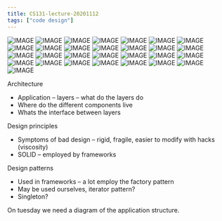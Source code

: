 ```yaml
---
title: CS131-lecture-20201112
tags: ["code design"]
---
```


![IMAGE](/notes/8AFF9FB8101BF72691BF4A401D54827D.jpg)
![IMAGE](/notes/54E445A7874113F346D141AE5B47987F.jpg)
![IMAGE](/notes/6966BE30E0B24301707DE750D607092A.jpg)
![IMAGE](/notes/10F60AFD0784B74DE72F156A6B8A0FBB.jpg)
![IMAGE](/notes/B9CE6102A0268BCA17EB2466F98204E6.jpg)
![IMAGE](/notes/27C57B751BC11512AB59B55B524E962B.jpg)
![IMAGE](/notes/E5F60C928E3122555D8D14A05D0CA21B.jpg)
![IMAGE](/notes/AAD5A469B7016FAD46434C2BFDF02A6F.jpg)
![IMAGE](/notes/A8C9050B0D62275A4FA3B6DC6C8ABB17.jpg)
![IMAGE](/notes/5206F4D0BF8457EB19C235E6AAB27C76.jpg)
![IMAGE](/notes/FD4C5731E3AD8CF84540E4A1C34396D0.jpg)
![IMAGE](/notes/0FBCB1BDA7536B396336E4D6B3927796.jpg)
![IMAGE](/notes/0334E819ED7B3DF2805C4D54E97D297C.jpg)
![IMAGE](/notes/07D6F09CC54B323DEFE9D9351F188E64.jpg)
![IMAGE](/notes/D34CCECECD7FE5ACBA2A296AE92685BC.jpg)
![IMAGE](/notes/4AF1AAE2D0C9B51126B054984A107965.jpg)
![IMAGE](/notes/47AB83DDA1FB0E111110D135121701AE.jpg)
![IMAGE](/notes/7857E57F6D54AF47460F0B818193430A.jpg)
![IMAGE](/notes/8232C0FF98E0DD4AA39299F4620448DA.jpg)
![IMAGE](/notes/71A2B24430C147ECAF7D0A189FE3B696.jpg)
![IMAGE](/notes/DEDB44C2D4B6817B46647078BE2946F8.jpg)
![IMAGE](/notes/28640B4C4277112A55397DDB6E4050CD.jpg)
![IMAGE](/notes/75AE1DF3D6C067AA028366984D42D088.jpg)
![IMAGE](/notes/23376DAE313483DBAD619BEE01F165DC.jpg)
![IMAGE](/notes/FF82AA477F2F1ACD2864067C1B679E8D.jpg)
![IMAGE](/notes/C83489460520012228902BADDBC2B6E5.jpg)
![IMAGE](/notes/FB7904012CA342E45E67B61D178A53B9.jpg)
![IMAGE](/notes/F45CEE3D9595F8A7E3AA134F15C2868D.jpg)
![IMAGE](/notes/AD844B693C763CC7AEDA72A75D43AC0A.jpg)

Architecture

- Application – layers – what do the layers do
- Where do the different components live
- Whats the interface between layers

Design principles

- Symptoms of bad design – rigid, fragile, easier to modify with hacks (viscosity)
- SOLID – employed by frameworks

Design patterns
- Used in frameworks – a lot employ the factory pattern
- May be used ourselves, iterator pattern?
- Singleton?

On tuesday we need a diagram of the application structure.
